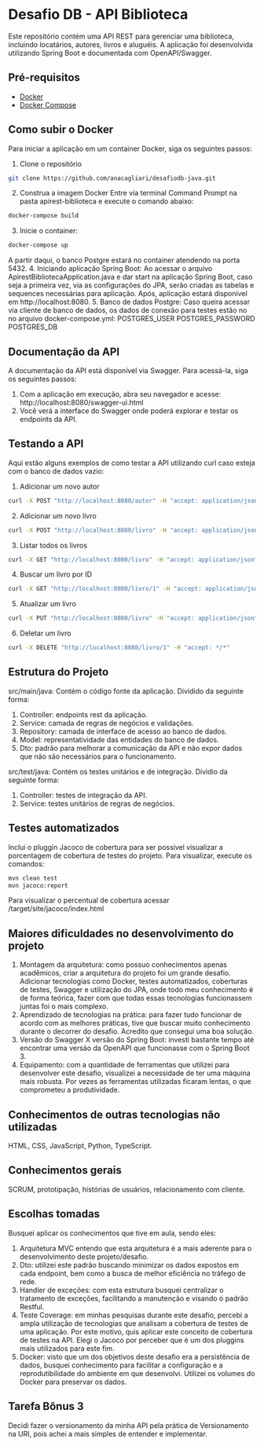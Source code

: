 # Desafio DB - API Biblioteca
Este repositório contém uma API REST para gerenciar uma biblioteca, incluindo locatários, autores, livros e aluguéis. A aplicação foi desenvolvida utilizando Spring Boot e documentada com OpenAPI/Swagger.

## Pré-requisitos
- [Docker](https://www.docker.com/get-started)
- [Docker Compose](https://docs.docker.com/compose/install/)

## Como subir o Docker
Para iniciar a aplicação em um container Docker, siga os seguintes passos:
1. Clone o repositório
```bash
git clone https://github.com/anacagliari/desafiodb-java.git
```
2. Construa a imagem Docker
Entre via terminal Command Prompt na pasta apirest-biblioteca e execute o comando abaixo:
```bash
docker-compose build
```
3. Inicie o container:
```bash
docker-compose up
```
A partir daqui, o banco Postgre estará no container atendendo na porta 5432.
4. Iniciando aplicação Spring Boot:
Ao acessar o arquivo ApirestBibliotecaApplication.java e dar start na aplicação Spring Boot, caso seja a primeira vez, via as configurações do JPA, serão criadas as tabelas e sequences necessárias para aplicação.
Após, aplicação estará disponível em http://localhost:8080.
5. Banco de dados Postgre:
Caso queira acessar via cliente de banco de dados, os dados de conexão para testes estão no no arquivo docker-compose.yml:
POSTGRES_USER
POSTGRES_PASSWORD
POSTGRES_DB

## Documentação da API
A documentação da API está disponível via Swagger. Para acessá-la, siga os seguintes passos:
1. Com a aplicação em execução, abra seu navegador e acesse: http://localhost:8080/swagger-ui.html
2. Você verá a interface do Swagger onde poderá explorar e testar os endpoints da API.

## Testando a API
Aqui estão alguns exemplos de como testar a API utilizando curl caso esteja com o banco de dados vazio:
1. Adicionar um novo autor
```bash
curl -X POST "http://localhost:8080/autor" -H "accept: application/json" -H "Content-Type: application/json" -d "{ \"nome\": \"Miguel de Cervantes\", \"sexo\": \"Masculino\",  \"anoNascimento\": 1547, \"cpf\": \"66622244488\" }"
```
2. Adicionar um novo livro
```bash
curl -X POST "http://localhost:8080/livro" -H "accept: application/json" -H "Content-Type: application/json" -d "{ \"nome\": \"Dom Quixote\", \"isbn\": \"9783161484100\" , \"dataPublicacao\": 1605-01-16, \"autores\": [ { \"id:\" 5 } ] }"
```
3. Listar todos os livros
```bash
curl -X GET "http://localhost:8080/livro" -H "accept: application/json"
```
4. Buscar um livro por ID
```bash
curl -X GET "http://localhost:8080/livro/1" -H "accept: application/json"
```
5. Atualizar um livro
```bash
curl -X PUT "http://localhost:8080/livro" -H "accept: application/json" -H "Content-Type: application/json" -d "{ \"id\": 1, \"nome\": \"Dom Quixote II\", \"isbn\": \"9783161484100\" , \"dataPublicacao\": 1605-01-16, \"autores\": [ { \"id:\" 5 } ] }"
```
6. Deletar um livro
```bash
curl -X DELETE "http://localhost:8080/livro/1" -H "accept: */*"
```

## Estrutura do Projeto
src/main/java: Contém o código fonte da aplicação.
Dividido da seguinte forma:
1. Controller: endpoints rest da aplicação.
2. Service: camada de regras de negócios e validações.
3. Repository: camada de interface de acesso ao banco de dados.
4. Model: representatividade das entidades do banco de dados.
5. Dto: padrão para melhorar a comunicação da API e não expor dados que não são necessários para o funcionamento.

src/test/java: Contém os testes unitários e de integração.
Dividio da seguinte forma:
1. Controller: testes de integração da API.
2. Service: testes unitários de regras de negócios.

## Testes automatizados
Inclui o pluggin Jacoco de cobertura para ser possível visualizar a porcentagem de cobertura de testes do projeto. Para visualizar, execute os comandos:
```bash
mvn clean test
mvn jacoco:report
```
Para visualizar o percentual de cobertura acessar /target/site/jacoco/index.html

## Maiores dificuldades no desenvolvimento do projeto
1. Montagem da arquitetura: como possuo conhecimentos apenas acadêmicos, criar a arquitetura do projeto foi um grande desafio. Adicionar tecnologias como Docker, testes automatizados, coberturas de testes, Swagger e utilização do JPA, onde todo meu conhecimento é de forma teórica, fazer com que todas essas tecnologias funcionassem juntas foi o mais complexo.
2. Aprendizado de tecnologias na prática: para fazer tudo funcionar de acordo com as melhores práticas, tive que buscar muito conhecimento durante o decorrer do desafio. Acredito que consegui uma boa solução.
3. Versão do Swagger X versão do Spring Boot: investi bastante tempo até encontrar uma versão da OpenAPI que funcionasse com o Spring Boot 3.
4. Equipamento: com a quantidade de ferramentas que utilizei para desenvolver este desafio, visualizei a necessidade de ter uma máquina mais robusta. Por vezes as ferramentas utilizadas ficaram lentas, o que comprometeu a produtividade.

## Conhecimentos de outras tecnologias não utilizadas
HTML, CSS, JavaScript, Python, TypeScript.

## Conhecimentos gerais
SCRUM, prototipação, histórias de usuários, relacionamento com cliente.

## Escolhas tomadas
Busquei aplicar os conhecimentos que tive em aula, sendo eles:
1. Arquitetura MVC entendo que esta arquitetura é a mais aderente para o desenvolvimento deste projeto/desafio.
2. Dto: utilizei este padrão buscando minimizar os dados expostos em cada endpoint, bem como a busca de melhor eficiência no tráfego de rede.
3. Handler de exceções: com esta estrutura busquei centralizar o tratamento de exceções, facilitando a manutenção e visando o padrão Restful.
4. Teste Coverage: em minhas pesquisas durante este desafio, percebi a ampla utilização de tecnologias que analisam a cobertura de testes de uma aplicação. Por este motivo, quis aplicar este conceito de cobertura de testes na API. Elegi o Jacoco por perceber que é um dos pluggins mais utilizados para este fim.
5. Docker: visto que um dos objetivos deste desafio era a persistência de dados, busquei conhecimento para facilitar a configuração e a reprodutibilidade do ambiente em que desenvolvi. Utilizei os volumes do Docker para preservar os dados. 

## Tarefa Bônus 3
Decidi fazer o versionamento da minha API pela prática de Versionamento na URI, pois achei a mais simples de entender e implementar.